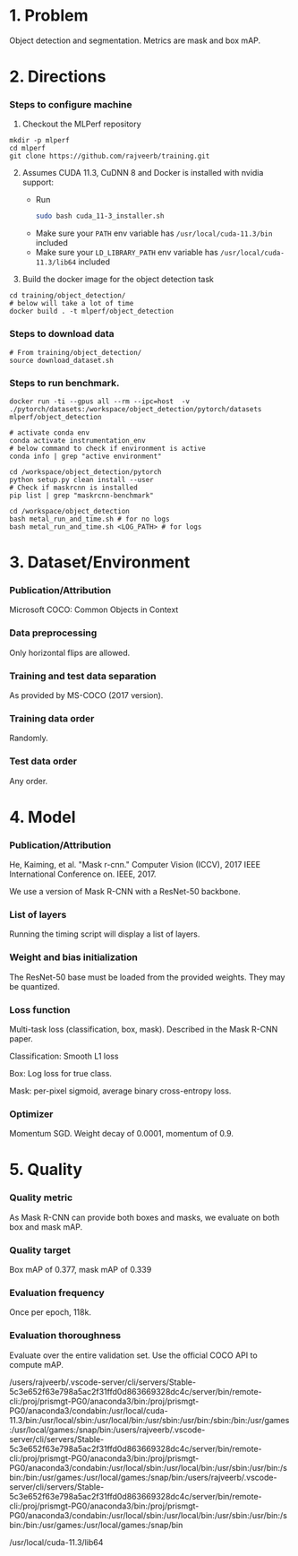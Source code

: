 # 1. Problem
Object detection and segmentation. Metrics are mask and box mAP.

# 2. Directions

### Steps to configure machine

1. Checkout the MLPerf repository
```
mkdir -p mlperf
cd mlperf
git clone https://github.com/rajveerb/training.git
```
2. Assumes CUDA 11.3, CuDNN 8 and Docker is installed with nvidia support:

    - Run
        ```bash
        sudo bash cuda_11-3_installer.sh
        ```
    - Make sure your `PATH` env variable has `/usr/local/cuda-11.3/bin` included
    - Make sure your `LD_LIBRARY_PATH` env variable has `/usr/local/cuda-11.3/lib64` included


3. Build the docker image for the object detection task
```
cd training/object_detection/
# below will take a lot of time
docker build . -t mlperf/object_detection
```

### Steps to download data
```
# From training/object_detection/
source download_dataset.sh
```

### Steps to run benchmark.
```
docker run -ti --gpus all --rm --ipc=host  -v ./pytorch/datasets:/workspace/object_detection/pytorch/datasets mlperf/object_detection

# activate conda env
conda activate instrumentation_env
# below command to check if environment is active
conda info | grep "active environment"

cd /workspace/object_detection/pytorch
python setup.py clean install --user
# Check if maskrcnn is installed
pip list | grep "maskrcnn-benchmark"

cd /workspace/object_detection
bash metal_run_and_time.sh # for no logs
bash metal_run_and_time.sh <LOG_PATH> # for logs
```
# 3. Dataset/Environment
### Publication/Attribution
Microsoft COCO: Common Objects in Context

### Data preprocessing
Only horizontal flips are allowed.

### Training and test data separation
As provided by MS-COCO (2017 version).

### Training data order
Randomly.

### Test data order
Any order.

# 4. Model
### Publication/Attribution
He, Kaiming, et al. "Mask r-cnn." Computer Vision (ICCV), 2017 IEEE International Conference on.
IEEE, 2017.

We use a version of Mask R-CNN with a ResNet-50 backbone.

### List of layers
Running the timing script will display a list of layers.

### Weight and bias initialization
The ResNet-50 base must be loaded from the provided weights. They may be quantized.

### Loss function
Multi-task loss (classification, box, mask). Described in the Mask R-CNN paper.

Classification: Smooth L1 loss

Box: Log loss for true class.

Mask: per-pixel sigmoid, average binary cross-entropy loss.

### Optimizer
Momentum SGD. Weight decay of 0.0001, momentum of 0.9.

# 5. Quality
### Quality metric
As Mask R-CNN can provide both boxes and masks, we evaluate on both box and mask mAP.

### Quality target
Box mAP of 0.377, mask mAP of 0.339

### Evaluation frequency
Once per epoch, 118k.

### Evaluation thoroughness
Evaluate over the entire validation set. Use the official COCO API to compute mAP.



/users/rajveerb/.vscode-server/cli/servers/Stable-5c3e652f63e798a5ac2f31ffd0d863669328dc4c/server/bin/remote-cli:/proj/prismgt-PG0/anaconda3/bin:/proj/prismgt-PG0/anaconda3/condabin:/usr/local/cuda-11.3/bin:/usr/local/sbin:/usr/local/bin:/usr/sbin:/usr/bin:/sbin:/bin:/usr/games:/usr/local/games:/snap/bin:/users/rajveerb/.vscode-server/cli/servers/Stable-5c3e652f63e798a5ac2f31ffd0d863669328dc4c/server/bin/remote-cli:/proj/prismgt-PG0/anaconda3/bin:/proj/prismgt-PG0/anaconda3/condabin:/usr/local/sbin:/usr/local/bin:/usr/sbin:/usr/bin:/sbin:/bin:/usr/games:/usr/local/games:/snap/bin:/users/rajveerb/.vscode-server/cli/servers/Stable-5c3e652f63e798a5ac2f31ffd0d863669328dc4c/server/bin/remote-cli:/proj/prismgt-PG0/anaconda3/bin:/proj/prismgt-PG0/anaconda3/condabin:/usr/local/sbin:/usr/local/bin:/usr/sbin:/usr/bin:/sbin:/bin:/usr/games:/usr/local/games:/snap/bin

/usr/local/cuda-11.3/lib64